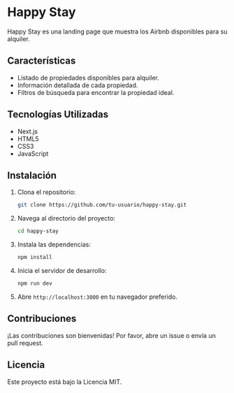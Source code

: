 # Happy Stay

Happy Stay es una landing page que muestra los Airbnb disponibles para su alquiler.

## Características

- Listado de propiedades disponibles para alquiler.
- Información detallada de cada propiedad.
- Filtros de búsqueda para encontrar la propiedad ideal.

## Tecnologías Utilizadas

- Next.js
- HTML5
- CSS3
- JavaScript

## Instalación

1. Clona el repositorio:
    ```bash
    git clone https://github.com/tu-usuario/happy-stay.git
    ```
2. Navega al directorio del proyecto:
    ```bash
    cd happy-stay
    ```
3. Instala las dependencias:
    ```bash
    npm install
    ```
4. Inicia el servidor de desarrollo:
    ```bash
    npm run dev
    ```
5. Abre `http://localhost:3000` en tu navegador preferido.

## Contribuciones

¡Las contribuciones son bienvenidas! Por favor, abre un issue o envía un pull request.

## Licencia

Este proyecto está bajo la Licencia MIT.